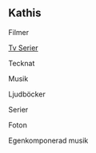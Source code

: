 ## Kathis 

Filmer

<a href="https://kathiscat.github.io/Kathis/kathiscat.github.io/tv.html">Tv Serier</a>
        
     

            

Tecknat

Musik

Ljudböcker

Serier

Foton

Egenkomponerad musik

